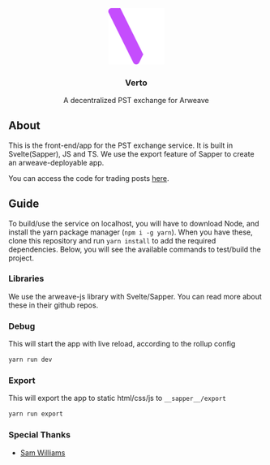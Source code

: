 <p align="center">
  <a href="https://verto.exchange">
    <img src="../static/logo_dark.svg" alt="Verto logo (dark version)" width="110">
  </a>

  <h3 align="center">Verto</h3>

  <p align="center">
    A decentralized PST exchange for Arweave
 </p>
</p>

## About
This is the front-end/app for the PST exchange service. It is built in Svelte(Sapper), JS and TS. We use the export feature of Sapper to create an arweave-deployable app.

You can access the code for trading posts [here](https://github.com/t8/coinary-trading-post).

## Guide
To build/use the service on localhost, you will have to download Node, and install the yarn package manager (`npm i -g yarn`). When you have these, clone this repository and run `yarn install` to add the required dependencies. 
Below, you will see the available commands to test/build the project.

### Libraries
We use the arweave-js library with Svelte/Sapper. You can read more about these in their github repos.

### Debug
This will start the app with live reload, according to the rollup config
```sh
yarn run dev
```

### Export
This will export the app to static html/css/js to `__sapper__/export`
```sh
yarn run export
```

### Special Thanks
- [Sam Williams](https://twitter.com/samecwilliams)